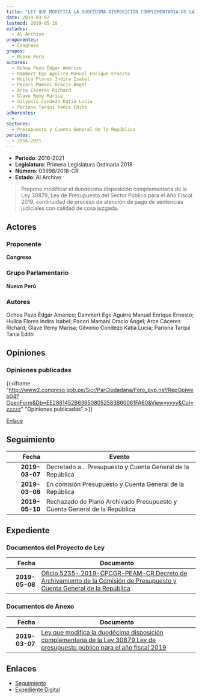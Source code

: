 ```yaml
---
title: "LEY QUE MODIFICA LA DUOCÉDIMA DISPOSICIÓN COMPLEMENTARIA DE LA LEY 30879, LEY DE PRESUPUESTO DEL SECTOR PÚBLICO PARA EL AÑO FISCAL 2019"
date: 2019-03-07
lastmod: 2019-05-10
estados: 
  - Al Archivo
proponentes: 
  - Congreso
grupos: 
  - Nuevo Perú
autores: 
  - Ochoa Pezo Édgar Américo
  - Dammert Ego Aguirre Manuel Enrique Ernesto
  - Huilca Flores Indira Isabel
  - Pacori Mamani Oracio Ángel
  - Arce Cáceres Richard
  - Glave Remy Marisa
  - Gilvonio Condezo Katia Lucía
  - Pariona Tarqui Tania Edith
adherentes: 
  - 
sectores: 
  - Presupuesto y Cuenta General de la República
periodos: 
  - 2016-2021
---
```


- **Periodo**: 2016-2021
- **Legislatura**: Primera Legislatura Ordinaria 2018
- **Número**: 03998/2018-CR
- **Estado**: Al Archivo

> Propone modificar el duodécima disposición complementaria de la Ley 30879, Ley de Presupuesto del Sector Público para el Año Fiscal 2019, continuidad de proceso de atención de pago de sentencias judiciales con calidad de cosa juzgada.


## Actores

### Proponente

**Congreso**

### Grupo Parlamentario

**Nuevo Perú**

### Autores

Ochoa Pezo Édgar Américo; Dammert Ego Aguirre Manuel Enrique Ernesto; Huilca Flores Indira Isabel; Pacori Mamani Oracio Ángel; Arce Cáceres Richard; Glave Remy Marisa; Gilvonio Condezo Katia Lucía; Pariona Tarqui Tania Edith


## Opiniones

### Opiniones publicadas

{{<iframe "http://www2.congreso.gob.pe/Sicr/ParCiudadana/Foro_pvp.nsf/RepOpiweb04?OpenForm&Db=EE2861452B639508052583B60061FA60&View=yyyy&Col=zzzzz" "Opiniones publicadas" >}}

[Enlace](http://www2.congreso.gob.pe/Sicr/ParCiudadana/Foro_pvp.nsf/RepOpiweb04?OpenForm&Db=EE2861452B639508052583B60061FA60&View=yyyy&Col=zzzzz)

## Seguimiento

| Fecha | Evento |
|------:|--------|
| **2019-03-07** | Decretado a... Presupuesto y Cuenta General de la República|
| **2019-03-08** | En comisión Presupuesto y Cuenta General de la República|
| **2019-05-10** | Rechazado de Plano Archivado Presupuesto y Cuenta General de la República|


## Expediente


### Documentos del Proyecto de Ley

| Fecha | Documento |
|------:|--------|
| **2019-05-08** | [Oficio 5235- 2019-CPCGR-PEAM-CR Decreto de Archivamiento de la Comisión de Presupuesto y Cuenta General de la República](http://www.leyes.congreso.gob.pe/Documentos/2016_2021/Decretos/Archivamiento/DA0399820190508.pdf) |

### Documentos de Anexo

| Fecha | Documento |
|------:|--------|
| **2019-03-07** | [Ley que modifica la duodécima disposición complementaria de la Ley 30879 Ley de presupuesto público para el año fiscal 2019](http://www.leyes.congreso.gob.pe/Documentos/2016_2021/Proyectos_de_Ley_y_de_Resoluciones_Legislativas/PL0399820190307.pdf) |

## Enlaces 

- [Seguimiento](http://www2.congreso.gob.pe/Sicr/TraDocEstProc/CLProLey2016.nsf/f7fff46988ca05b1052578e100829cc7/32fe961af4108b61052583b6006408b8?OpenDocument)
- [Expediente Digital](http://www2.congreso.gob.pe/Sicr/TraDocEstProc/CLProLey2016.nsf/f7fff46988ca05b1052578e100829cc7/32fe961af4108b61052583b6006408b8?OpenDocument&Click=05257FB7005EB655.eb71d0cf91d8294e05256cdf006b5706/$Body/0.1C6C)
